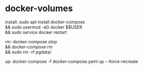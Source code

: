 # docker-volumes

install:
	sudo apt install docker-compose \
	&& sudo usermod -aG docker $$USER \
	&& sudo service docker restart


rm:
	docker-compose stop \
	&& docker-compose rm \
	&& sudo rm -rf pgdata/

up:
  docker-compose -f docker-compose.yaml up --force-recreate